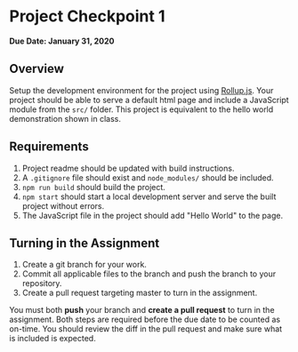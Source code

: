 # Project Checkpoint 1

**Due Date: January 31, 2020**

## Overview

Setup the development environment for the project using [Rollup.js](https://rollupjs.org/guide/en/).
Your project should be able to serve a default html page and include a JavaScript module from the `src/` folder.
This project is equivalent to the hello world demonstration shown in class.

## Requirements

 1. Project readme should be updated with build instructions.
 2. A `.gitignore` file should exist and `node_modules/` should be included.
 3. `npm run build` should build the project.
 4. `npm start` should start a local development server and serve the built project without errors.
 5. The JavaScript file in the project should add "Hello World" to the page.
 
## Turning in the Assignment

 1. Create a git branch for your work.
 2. Commit all applicable files to the branch and push the branch to your repository.
 3. Create a pull request targeting master to turn in the assignment.
 
You must both **push** your branch and **create a pull request** to turn in the assignment.
Both steps are required before the due date to be counted as on-time.
You should review the diff in the pull request and make sure what is included is expected.
